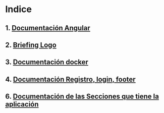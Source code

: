 # Indice

## 1. [Documentación Angular](docs/info/angular.md)

## 2. [Briefing Logo](docs/info/logo.md)

## 3. [Documentación docker](docs/info/docker.md)


## 4. [Documentación Registro, login, footer ](./docs/info/Registro%2CLogin%2Cfooter.md)

## 6. [Documentación de las Secciones que tiene la aplicación  ](./docs/info/SeccionesDeLaAplicacion.md)





